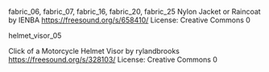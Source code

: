 fabric_06, fabric_07, fabric_16, fabric_20, fabric_25
Nylon Jacket or Raincoat
by IENBA
https://freesound.org/s/658410/
License: Creative Commons 0

helmet_visor_05

Click of a Motorcycle Helmet Visor
by rylandbrooks
https://freesound.org/s/328103/
License: Creative Commons 0
 